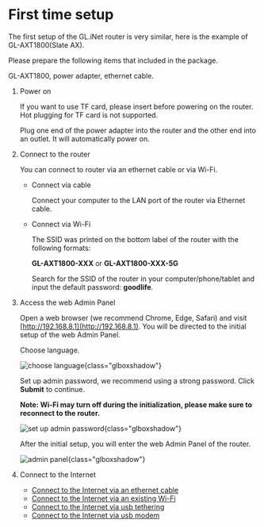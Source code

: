 # First time setup

The first setup of the GL.iNet router is very similar, here is the example of GL-AXT1800(Slate AX).

Please prepare the following items that included in the package.

GL-AXT1800, power adapter, ethernet cable.

1. Power on

    If you want to use TF card, please insert before powering on the router. Hot plugging for TF card is not supported.

    Plug one end of the power adapter into the router and the other end into an outlet. It will automatically power on.

2. Connect to the router

    You can connect to router via an ethernet cable or via Wi-Fi.

    * Connect via cable

        Connect your computer to the LAN port of the router via Ethernet cable.

    * Connect via Wi-Fi

        The SSID was printed on the bottom label of the router with the following formats:

        **GL-AXT1800-XXX** or **GL-AXT1800-XXX-5G**

        Search for the SSID of the router in your computer/phone/tablet and input the default password: **goodlife**.

3. Access the web Admin Panel

    Open a web browser (we recommend Chrome, Edge, Safari) and visit [http://192.168.8.1](http://192.168.8.1). You will be directed to the initial setup of the web Admin Panel.

    Choose language.

    ![choose language](https://static.gl-inet.com/docs/en/4/tutorials/first_time_setup/choose_language.png){class="glboxshadow"}

    Set up admin password, we recommend using a strong password. Click **Submit** to continue.

    **Note: Wi-Fi may turn off during the initialization, please make sure to reconnect to the router.**

    ![set up admin password](https://static.gl-inet.com/docs/en/4/tutorials/first_time_setup/set_up_your_admin_password.png){class="glboxshadow"}

    After the initial setup, you will enter the web Admin Panel of the router.

    ![admin panel](https://static.gl-inet.com/docs/en/4/tutorials/first_time_setup/admin_panel.png){class="glboxshadow"}

4. Connect to the Internet

    * [Connect to the Internet via an ethernet cable](../internet_ethernet)
    * [Connect to the Internet via an existing Wi-Fi](../internet_repeater)
    * [Connect to the Internet via usb tethering](../internet_tethering)
    * [Connect to the Internet via usb modem](../internet_cellular)

